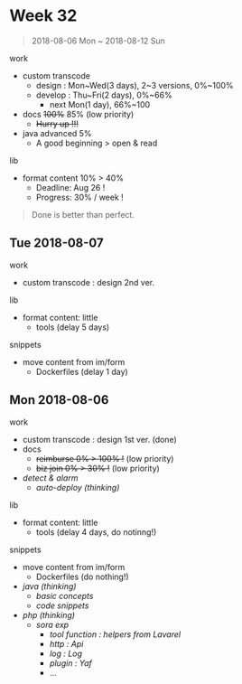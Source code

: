 # Week 32

> 2018-08-06 Mon ~ 2018-08-12 Sun

work

- custom transcode
    - design : Mon~Wed(3 days), 2~3 versions, 0%~100%
    - develop : Thu~Fri(2 days),  0%~66%
        - next Mon(1 day), 66%~100
- docs ~~100%~~ 85% (low priority)
    - ~~Hurry up !!!~~
- java advanced 5%
    - A good beginning > open & read

lib

- format content 10% > 40%
    - Deadline: Aug 26 !
    - Progress: 30% / week !

> Done is better than perfect.

## Tue 2018-08-07

work

- custom transcode : design 2nd ver.

lib

- format content: little
    - tools (delay 5 days)

snippets

- move content from im/form
    - Dockerfiles (delay 1 day)

## Mon 2018-08-06

work

- custom transcode : design 1st ver. (done)
- docs
    - ~~reimburse 0% > 100% !~~ (low priority)
    - ~~biz join 0% > 30% !~~ (low priority)
- _detect & alarm_
    - _auto-deploy (thinking)_

lib

- format content: little
    - tools (delay 4 days, do notinng!)

snippets

- move content from im/form
    - Dockerfiles (do nothing!)
- _java (thinking)_
    - _basic concepts_
    - _code snippets_
- _php (thinking)_
    - _sora exp_
        - _tool function : helpers from Lavarel_
        - _http : Api_
        - _log : Log_
        - _plugin : Yaf_
        - …
